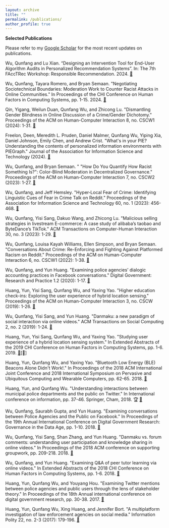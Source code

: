 ```yaml
---
layout: archive
title: ""
permalink: /publications/
author_profile: true
---
```

<b>Selected Publications</b>

Please refer to my [Google Scholar](https://scholar.google.com/citations?user=8m1Q-voAAAAJ&hl=en&oi=ao) for the most recent updates on publications.


Wu, Qunfang and Lu Xian. “Designing an Intervention Tool for End-User Algorithm Audits in Personalized Recommendation Systems”. In: The 7th FAccTRec Workshop: Responsible Recommendation. 2024. [🔗](https://arxiv.org/abs/2409.13176) <!--[📑](https://arxiv.org/abs/2409.13176)-->

Wu, Qunfang, Tayara Romero, and Bryan Semaan. "Negotiating Sociotechnical Boundaries: Moderation Work to Counter Racist Attacks in Online Communities." In Proceedings of the CHI Conference on Human Factors in Computing Systems, pp. 1-15. 2024. [🔗](https://dl.acm.org/doi/full/10.1145/3613904.3642688)

Qin, Yigang, Weilun Duan, Qunfang Wu, and Zhicong Lu. "Dismantling Gender Blindness in Online Discussion of a Crime/Gender Dichotomy." Proceedings of the ACM on Human-Computer Interaction 8, no. CSCW1 (2024): 1-31. [🔗](https://dl.acm.org/doi/abs/10.1145/3653686)

Freelon, Deen, Meredith L. Pruden, Daniel Malmer, Qunfang Wu, Yiping Xia, Daniel Johnson, Emily Chen, and Andrew Crist. "What's in your PIE? Understanding the contents of personalized information environments with PIEGraph." Journal of the Association for Information Science and Technology (2024). [🔗](https://asistdl.onlinelibrary.wiley.com/doi/10.1002/asi.24869)

Wu, Qunfang, and Bryan Semaan. " "How Do You Quantify How Racist Something Is?": Color-Blind Moderation in Decentralized Governance." Proceedings of the ACM on Human-Computer Interaction 7, no. CSCW2 (2023): 1-27. [🔗](https://dl.acm.org/doi/abs/10.1145/3610030)

Wu, Qunfang, and Jeff Hemsley. "Hyper‐Local Fear of Crime: Identifying Linguistic Cues of Fear in Crime Talk on Reddit." Proceedings of the Association for Information Science and Technology 60, no. 1 (2023): 456-468. [🔗](https://asistdl.onlinelibrary.wiley.com/doi/10.1002/pra2.803)

Wu, Qunfang, Yisi Sang, Dakuo Wang, and Zhicong Lu. "Malicious selling strategies in livestream E-commerce: A case study of alibaba’s taobao and ByteDance’s TikTok." ACM Transactions on Computer-Human Interaction 30, no. 3 (2023): 1-29. [🔗](https://dl.acm.org/doi/abs/10.1145/3577199)

Wu, Qunfang, Louisa Kayah Williams, Ellen Simpson, and Bryan Semaan. "Conversations About Crime: Re-Enforcing and Fighting Against Platformed Racism on Reddit." Proceedings of the ACM on Human-Computer Interaction 6, no. CSCW1 (2022): 1-38. [🔗](https://dl.acm.org/doi/pdf/10.1145/3512901)

Wu, Qunfang, and Yun Huang. "Examining police agencies’ dialogic accounting practices in Facebook conversations." Digital Government: Research and Practice 1.2 (2020): 1-17. [🔗](https://dl.acm.org/doi/pdf/10.1145/3372022)

Huang, Yun, Yisi Sang, Qunfang Wu, and Yaxing Yao. "Higher education check-ins: Exploring the user experience of hybrid location sensing." Proceedings of the ACM on Human-Computer Interaction 3, no. CSCW (2019): 1-26. [🔗](https://dl.acm.org/doi/pdf/10.1145/3359168)

Wu, Qunfang, Yisi Sang, and Yun Huang. "Danmaku: a new paradigm of social interaction via online videos." ACM Transactions on Social Computing 2, no. 2 (2019): 1-24. [🔗](https://dl.acm.org/doi/pdf/10.1145/3329485)

Huang, Yun, Yisi Sang, Qunfang Wu, and Yaxing Yao. "Studying user experience of a hybrid location sensing system." In Extended Abstracts of the 2019 CHI Conference on Human Factors in Computing Systems, pp. 1-6. 2019. [🔗](https://dl.acm.org/doi/pdf/10.1145/3290607.3312793)[🔗]

Huang, Yun, Qunfang Wu, and Yaxing Yao. "Bluetooth Low Energy (BLE) Beacons Alone Didn't Work!." In Proceedings of the 2018 ACM International Joint Conference and 2018 International Symposium on Pervasive and Ubiquitous Computing and Wearable Computers, pp. 62-65. 2018. [🔗](https://dl.acm.org/doi/pdf/10.1145/3267305.3267634)

Huang, Yun, and Qunfang Wu. "Understanding interactions between municipal police departments and the public on Twitter." In International conference on information, pp. 37-46. Springer, Cham, 2018. 🏆 [🔗](https://link.springer.com/book/10.1007/978-3-319-78105-1)

Wu, Qunfang, Saurabh Gupta, and Yun Huang. "Examining conversations between Police Agencies and the Public on Facebook." In Proceedings of the 19th Annual International Conference on Digital Government Research: Governance in the Data Age, pp. 1-10. 2018. [🔗](https://dl.acm.org/doi/pdf/10.1145/3209281.3209371)

Wu, Qunfang, Yisi Sang, Shan Zhang, and Yun Huang. "Danmaku vs. forum comments: understanding user participation and knowledge sharing in online videos." In Proceedings of the 2018 ACM conference on supporting groupwork, pp. 209-218. 2018. [🔗](https://dl.acm.org/doi/pdf/10.1145/3148330.3148344)

Wu, Qunfang, and Yun Huang. "Examining Q&A of peer tutor learning via online videos." In Extended Abstracts of the 2018 CHI Conference on Human Factors in Computing Systems, pp. 1-6. 2018. [🔗](https://dl.acm.org/doi/pdf/10.1145/3170427.3188653)

Huang, Yun, Qunfang Wu, and Youyang Hou. "Examining Twitter mentions between police agencies and public users through the lens of stakeholder theory." In Proceedings of the 18th Annual international conference on digital government research, pp. 30-38. 2017. [🔗](https://dl.acm.org/doi/pdf/10.1145/3085228.3085316)

Huang, Yun, Qunfang Wu, Xing Huang, and Jennifer Bort. "A multiplatform investigation of law enforcement agencies on social media." Information Polity 22, no. 2-3 (2017): 179-196. [🔗](https://content.iospress.com/articles/information-polity/ip414)


<!-- {% if author.googlescholar %}
  You can also find my articles on <u><a href="{{author.googlescholar}}">my Google Scholar profile</a>.</u>
{% endif %}

{% include base_path %}

{% for post in site.publications reversed %}
  {% include archive-single.html %}
{% endfor %} -->
